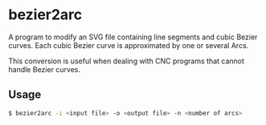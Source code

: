 # bezier2arc

A program to modify an SVG file containing line segments and cubic Bezier curves.
Each cubic Bezier curve is approximated by one or several Arcs.

This conversion is useful when dealing with CNC programs that cannot handle Bezier curves.

## Usage

```bash
$ bezier2arc -i <input file> -o <output file> -n <number of arcs>

```

